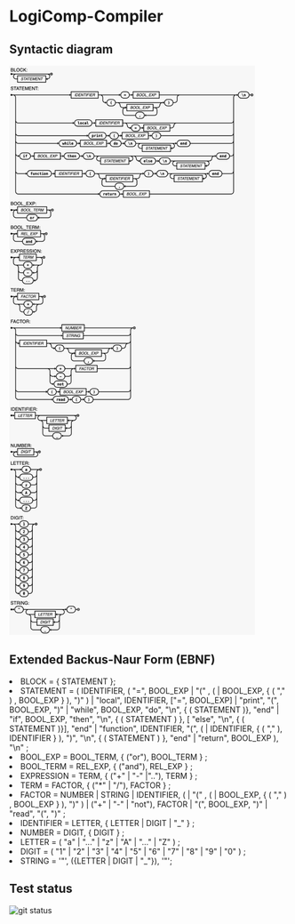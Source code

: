 # LogiComp-Compiler

## Syntactic diagram 
![Syntactic diagram](Diagram.jpg)

## Extended Backus-Naur Form (EBNF)

<li>BLOCK = { STATEMENT };
<li>STATEMENT = ( 
    IDENTIFIER, ( "=", BOOL_EXP | "(" , ( | BOOL_EXP, { ( "," ) , BOOL_EXP } ), ")" )
    | "local", IDENTIFIER, ["=", BOOL_EXP] 
    | "print", "(", BOOL_EXP, ")" 
    | "while", BOOL_EXP, "do", "\n", { ( STATEMENT )}, "end" 
    | "if", BOOL_EXP, "then", "\n", { ( STATEMENT ) }, [ "else", "\n", { ( STATEMENT )}], "end"
    | "function", IDENTIFIER, "(", ( | IDENTIFIER, { ( "," ), IDENTIFIER } ), ")", "\n", { ( STATEMENT ) }, "end"
    | "return", BOOL_EXP
    ), "\n" ;
<li>BOOL_EXP = BOOL_TERM, { ("or"), BOOL_TERM } ;
<li>BOOL_TERM = REL_EXP, { ("and"), REL_EXP } ;
<li>EXPRESSION = TERM, { ("+" | "-" |".."), TERM } ;
<li>TERM = FACTOR, { ("*" | "/"), FACTOR } ;
<li>FACTOR = NUMBER 
    | STRING 
    | IDENTIFIER, ( | "(" , ( | BOOL_EXP, { ( "," ) , BOOL_EXP } ), ")" ) 
    | ("+" | "-" | "not"), FACTOR 
    | "(", BOOL_EXP, ")" 
    | "read", "(", ")" ;
<li>IDENTIFIER = LETTER, { LETTER | DIGIT | "_" } ;
<li>NUMBER = DIGIT, { DIGIT } ;
<li>LETTER = ( "a" | "..." | "z" | "A" | "..." | "Z" ) ;
<li>DIGIT = ( "1" | "2" | "3" | "4" | "5" | "6" | "7" | "8" | "9" | "0" ) ;
<li>STRING = '"', ({LETTER | DIGIT | "_"}), '"';

## Test status
![git status](http://3.129.230.99/svg/MekhyW/LogiComp-Compiler/)
